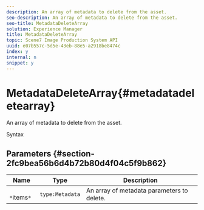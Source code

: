 ```yaml
---
description: An array of metadata to delete from the asset.
seo-description: An array of metadata to delete from the asset.
seo-title: MetadataDeleteArray
solution: Experience Manager
title: MetadataDeleteArray
topic: Scene7 Image Production System API
uuid: e07b557c-5d5e-43eb-88e5-a2918be8474c
index: y
internal: n
snippet: y
---
```


# MetadataDeleteArray{#metadatadeletearray}

An array of metadata to delete from the asset.

 Syntax 

## Parameters {#section-2fc9bea56b6d4b72b80d4f04c5f9b862}

|  Name  | Type  | Description  |
|---|---|---|
|  ` *`items`*`  | `type:Metadata`  | An array of metadata parameters to delete.  |

